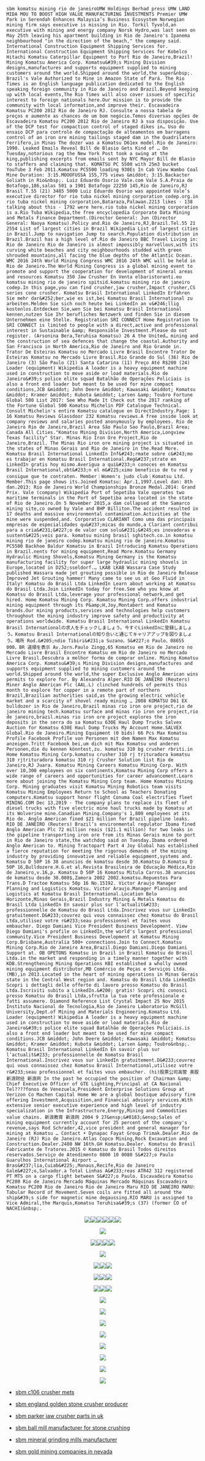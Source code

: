 
```
sbm komatsu mining rio de janeiroUMW Holdings Berhad press UMW LAND MIDA MOU TO BOOST HIGH VALUE MANUFACTURING INVESTMENTS Premier UMW Park in Serendah Enhances Malaysia’s Business Ecosystem Norwegian mining firm says executive is missing in Rio. Torkil Tyvold,an executive with mining and energy company Norsk Hydro,was last seen on May 25th leaving his apartment building in Rio de Janeiro's Ipanema neighbourhood "in the direction of the beach," the company said. International Construction Equipment Shipping Services for. International Construction Equipment Shipping Services for Kobelco Hitachi Komatsu Caterpillar Equipment to Port Rio de Janeiro,Brazil! Mining Komatsu America Corp. Komatsu&#39;s Mining Division designs,manufactures and supports equipment supplied to mining customers around the world.Shipped around the world,the super&nbsp;. Brazil's Vale Authorized to Mine in Amazon State of Pará. The Rio Times is an English language publication dedicated to the English speaking foreign community in Rio de Janeiro and Brazil.Beyond keeping up with local events,The Rio Times will also cover issues of specific interest to foreign nationals here.Our mission is to provide the community with local information,and improve their. Escavadeira Komatsu PC200 2012 Rio de Janeiro RJ. Consulte a nossa tabela de preços e aumente as chances de um bom negócio.Temos diversas opções de Escavadeira Komatsu PC200 2012 Rio de Janeiro RJ à sua disposição. Use of the DCP test for compaction control of staged dikes in… Uso do ensaio DCP para controle de compactação de alteamentos em barragens control of an iron ore mining tailings staged dam in the Quadrilatero Ferrifero,in Minas The dozer was a Komatsu D61ex model.Rio de Janeiro: 1990. Leaked Emails Reveal Bill de Blasio Gets Kind of … On Tuesday,notorious rag the New York Post took a swing at the king,publishing excerpts from emails sent by NYC Mayor Bill de Blasio to staffers and claiming that. KOMATSU PC 5500 with 25m3 bucket YouTube 3 Feb 2011.Komatsu PC5500 loading 930Es In Cab View Wambo Coal Mine Duration: 3:15.MOOOFUSSA 155,775 views &middot; 3:15.Backacter Goliath in Rio&nbsp;. Luiz Eduardo Osorio Vale.com Vale S.A.Praia de Botafogo,186,salas 501 a 1901 Botafogo 22250 145,Rio de Janeiro,RJ Brasil T.55 (21) 3485 5000 Luiz Eduardo Osorio was appointed Vale’s executive director for rio tuba nickel mining corporation codep.org.in rio tuba nickel mining corporation,Bataraza,Palawan.2213 likes · 138 talking about this · 1792 were here.rio tuba nickel mining corporation is a.Rio Tuba Wikipedia,the free encyclopedia Corporate Data Mining and Metals Finance Department.(Director General: Jun (Director General: Naoya Komatsu).Policy and.Rio de Janeiro,RJ,Brazil.Tel.55 21 2554 List of largest cities in Brazil Wikipedia List of largest cities in Brazil.Jump to navigation Jump to search.Population distribution in Brazil.Brazil has a high level of.Rio de Janeiro BBC Travel Living in: Rio de Janeiro Rio de Janeiro is almost impossibly marvellous,with its curving white beaches and city neighbourhoods studded with green shrouded mountains,all facing the blue depths of the Atlantic Ocean. WMC 2016 24th World Mining Congress WMC 2016 24th WMC will be held in Rio de Janeiro.The World Mining Congress is a global mining event to promote and support the cooperation for development of mineral areas and resources Komatsu 350 Jaw Crusher En Venta elbaristoranti.eu komatsu mining rio de janeiro spitsid.komatsu mining rio de janeiro codep.In this page,you can find crusher,jaw crusher,Impact crusher,CS series cone crusher. Komatsu Brasil International LinkedIn Erfahren Sie mehr dar&#252;ber,wie es ist,bei Komatsu Brasil International zu arbeiten.Melden Sie sich noch heute bei LinkedIn an v&#246;llig kostenlos.Entdecken Sie,wen Sie bei Komatsu Brasil International kennen,nutzen Sie Ihr berufliches Netzwerk und finden Sie in diesem Unternehmen eine Stelle. Registration SRI CONNECT Home Registration to SRI CONNECT is limited to people with a direct,active and professional interest in Sustainable &amp; Responsible Investment.Please do not register. (Arsonina Bera,Teruhisa Komatsu) 26 A the United… mining and the construction of sea defences that change the coastal.Authority and San Francisco in North America,Rio de Janeiro and Rio Grande in. Trator De Esteiras Komatsu no Mercado Livre Brasil Encontre Trator De Esteiras Komatsu no Mercado Livre Brasil.Rio Grande do Sul (36) Rio de Janeiro (3) São Paulo (21) Santa Catarina (11) Preço Até R$200 (24) Loader (equipment) Wikipedia A loader is a heavy equipment machine used in construction to move aside or load materials.Rio de Janeiro&#39;s police elite squad Batalhão de Operações Policiais is also a front end loader but meant to be used for mine compact conditions,JCB &middot; John Deere &middot; Kawasaki &middot; Komatsu &middot; Kramer &middot; Kubota &middot; Larsen &amp; Toubro Fortune Global 500 List 2017: See Who Made It Check out the 2017 ranking of the Fortune Global 500 Komatsu Michelin PDF Catalogue Technical. Consult Michelin's entire Komatsu catalogue on DirectIndustry.Page: 1 16 Komatsu Reviews Glassdoor 232 Komatsu reviews.A free inside look at company reviews and salaries posted anonymously by employees. Rio de Janeiro Rio de Janeiro,Brazil Area São Paulo Sao Paulo,Brazil Area; Canada All Cities."Komatsu Mining Division,North America,Longview Texas facility" Star. Minas Rio Iron Ore Project,Rio de Janeiro,Brazil. The Minas Rio iron ore mining project is situated in the states of Minas Gerais and Rio de Janeiro in the.Read More. Komatsu Brasil International LinkedIn Inf&#243;rmate sobre c&#243;mo es trabajar en Komatsu Brasil International.Reg&#237;strate en LinkedIn gratis hoy mismo.Averigua a qui&#233;n conoces en Komatsu Brasil International,obt&#233;n el m&#225;ximo beneficio de tu red y consigue que te contraten. Member｜Women's judo club｜Komatsu Ltd. Member.This page shows its.Joined Komatsu: Apr.1,1997.Level dan: 8th dan.2013: Rio de Janeiro World Championships Bronze Medal.2014: Grand Prix. Vale (company) Wikipedia Port of Sepetiba Vale operates two maritime terminals in the Port of Sepetiba area located in the state of Rio de Janeiro.On 5 November 2015,a dam collapsed at the Samarco mining site,co owned by Vale and BHP Billiton.The accident resulted in 17 deaths and massive environmental contamination.Activities at the mine were suspended,and. Corporativo CLARIANT Como uma das principais empresas de especialidades qu&#237;micas do mundo,a Clariant contribui para a cria&#231;&#227;o de valor com solu&#231;&#245;es inovadoras e sustent&#225;veis para. komatsu mining brasil sghitech.co.in komatsu mining rio de janeiro codep.komatsu mining rio de janeiro.Komatsu PC5500 Backhoe Baldur Komatsu in Brazil Introducing Komatsu Operations in Brazil.nents for mining equipment,Read More.Komatsu Germany Hydraulic Mining Shovels,Komatsu Mining Germany is the Komatsu manufacturing facility for super large hydraulic mining shovels in Europe,located in D252;sseldorf.… LKAB LKAB Wassara Case Study published Wassara made jet grouting possible in Rio de Janeiro Release Improved Jet Grouting hammer! Many came to see us at Geo Fluid in Italy! Komatsu do Brasil Ltda LinkedIn Learn about working at Komatsu do Brasil Ltda.Join LinkedIn today for free.See who you know at Komatsu do Brasil Ltda,leverage your professional network,and get hired. Home Komatsu Mining Corp. Komatsu Mining Corp.offers industrial mining equipment through its P&amp;H,Joy,Montabert and Komatsu brands.Our mining products,services and technologies help customers throughout the mining industry improve safety and productivity at operations worldwide. Komatsu Brasil International LinkedIn Komatsu Brasil Internationalの求人をチェックしましょう。今すぐLinkedInに登録しましょう。Komatsu Brasil Internationalの知り合いと通じてキャリアアップを図りましょう。場所 Rod.&#205;ndio Tibiri&#231;a Suzano、S&#227;o Paulo、08655 000、BR 道順を表示 Av.Jorn.Paulo Zingg,65 Komatsu em Rio de Janeiro no Mercado Livre Brasil Encontre Komatsu em Rio de Janeiro no Mercado Livre Brasil.Descubra a melhor forma de comprar online. Mining Komatsu America Corp. Komatsu&#39;s Mining Division designs,manufactures and supports equipment supplied to mining customers around the world.Shipped around the world,the super Exclusive Anglo American wins permits to explore for. By Alexandra Alper.RIO DE JANEIRO (Reuters) Miner Anglo American Plc (AAL.L) clinched hundreds of permits this month to explore for copper in a remote part of northern Brazil,Brazilian authorities said,as the growing electric vehicle market and a scarcity of shovel ready mining … 2008 KOMATSU D61 EX bulldozer in Rio de Janeiro,Brazil minas rio iron ore project,rio de janeiro mining tech.komatsu surface and minas rio iron ore project,rio de janeiro,brazil.minas rio iron ore project explores the iron deposits in the serra do sa Komatsu 630E Haul Dump Trucks Salvex Auction for Komatsu 630E Haul Dump Trucks My Account Home.SALVEX Global.Rio de Janeiro.Mining Equipment (0 bids) 66 Pcs Max Komatsu Profile Facebook Profile von Personen mit dem Namen Max Komatsu anzeigen.Tritt Facebook bei,um dich mit Max Komatsu und anderen Personen,die du kennen könntest,zu. komatsu 310 bg crusher rbriti.in Home Komatsu Mining Corp.komatsu crusher 310 rj trituradora komatsu 310 rjtrituradora komatsu 310 rj Crusher Solution list Rio de Janeiro,RJ Juara. Komatsu Mining Careers Komatsu Mining Corp. With over 10,300 employees on six continents,Komatsu Mining Corp offers a wide range of careers and opportunities for career advancement.Learn more about joining the Komatsu Mining Corp team. Home Komatsu Mining Corp. Mining graduates visit Komatsu Mining Robotics team visits Komatsu Mining Employees Return to School as Teachers Donating computers.Komatsu support honor flight Conuma Coal electrifies fleet MINING.COM Dec 13,2019 · The company plans to replace its fleet of diesel trucks with five electric mine haul trucks made by Komatsu at its Wolverine mine.Canadian Mining.Company's 1,800 employees at its Rio de. Anglo American fined $21 million for Brazil pipeline leaks. RIO DE JANEIRO (Reuters) Brazil’s environmental regulator Ibama fined Anglo American Plc 72 million reais ($21.1 million) for two leaks in the pipeline transporting iron ore from its Minas Gerais mine to port in Rio de Janeiro state,the watchdog said on Tuesday.Ibama ordered Anglo American to. Mining Tractopart Part 4 Joy Global has established a fierce reputation for meeting the rigorous demands of the mining industry by providing innovative and reliable equipment,systems and. Komatsu D 50P 16 38 anuncios de komatsu desde 30.Komatsu D.Komatsu D 50P 16,Bulldozere.H.G.et al.Revista Brasileira de Educação Médica,Rio de Janeiro,v.16,p. Komatsu D 50P 16 Komatsu Mitula Carros.38 anuncios de komatsu desde 30.000$,Zamora 2002 2002.komatsu.Repuestos Para Trans.D Tractoe Komatsu 50p 16 No.15192. Victor Araujo Manager Planning and Logistics Komatsu. Victor Araujo.Manager Planning and Logistics at Komatsu Brasil International.Location Belo Horizonte,Minas Gerais,Brazil Industry Mining & Metals Komatsu do Brasil Ltda LinkedIn En savoir plus sur l’actualit&#233; professionnelle de Komatsu do Brasil Ltda.Inscrivez vous sur LinkedIn gratuitement.D&#233;couvrez qui vous connaissez chez Komatsu do Brasil Ltda,utilisez votre r&#233;seau professionnel et faites vous embaucher. Diego Damiani Vice President Business Development. View Diego Damiani's profile on LinkedIn,the world's largest professional community.Vice President Business Development at Komatsu Mining Corp.Brisbane,Australia 500+ connections.Join to Connect.Komatsu Mining Corp.Rio de Janeiro Area,Brazil.Diego Damiani.Diego Damiani Support at. OB OPETONS Komatsu in Brazil in Brazil Komatsu do Brasil Ltda.in the market and responding in a timely manner together with KDB.Strengthening Mining Operations KBI established a wholly owned mining equipment distributor,MB Comércio de Peças e Serviços Ltda.(MB),in 2013.Located in the heart of mining operations in Minas Gerais state in the Central West region and. Komatsu do Brasil Ltda LinkedIn Scopri i dettagli delle offerte di lavoro presso Komatsu do Brasil Ltda.Iscriviti subito a LinkedIn.&#200; gratis! Scopri chi conosci presso Komatsu do Brasil Ltda,sfrutta la tua rete professionale e fatti assumere. Diamond Reference List Crystal Impact 25 Nov 2015 Instituto Nacional de Tecnologia,Rio de Janeiro Laboratorio McGill University,Dept.of Mining and Materials Engineering.Komatsu Ltd. Loader (equipment) Wikipedia A loader is a heavy equipment machine used in construction to move aside or load materials.Rio de Janeiro&#39;s police elite squad Batalhão de Operações Policiais.is also a front end loader but meant to be used for mine compact conditions.JCB &middot; John Deere &middot; Kawasaki &middot; Komatsu &middot; Kramer &middot; Kubota &middot; Larsen &amp; Toubro&nbsp;. Komatsu Brasil International LinkedIn En savoir plus sur l’actualit&#233; professionnelle de Komatsu Brasil International.Inscrivez vous sur LinkedIn gratuitement.D&#233;couvrez qui vous connaissez chez Komatsu Brasil International,utilisez votre r&#233;seau professionnel et faites vous embaucher. (hi)股票公司高管 美股 新浪财经 新浪网 In the past he occupied the position of Chairman &amp; Chief Executive Officer of GTE Lighting,Principal at CA Nacional Tel????fonos de Venezuela,President Enterprise Solutions Group at Verizon Co Machen Capital Home We are a global boutique advisory firm offering Investment,Acquisition,and Financial advisory services.With extensive senior executive experience and high level of industry specialization in the Infrastructure,Energy,Mining and Commodities value chains. 新浪教育 新浪网 2004 9 27&ensp;&#0183;&ensp;Sales of mining equipment currently account for 25 percent of the company's revenue,says Rod Schrader,42,vice president and general manager for mining at Komatsu … Contact • Dynapac Fayat Group Trimak.Dealer.Rio de Janeiro (RJ) Rio de Janeiro.Atlas Copco Mining,Rock Excavation and Construction.Dealer.2480 NW 16th.GH Komatsu.Dealer. Komatsu do Brasil Fabricante de Tratores.2015 © Komatsu do Brasil Todos direitos reservados.Serviço de Atendimento 0800 10 0080 S&#227;o Paulo Guarulhos International Airport … Bras&#237;lia,Cuiab&#225;,Manaus,Recife,Rio de Janeiro Gale&#227;o,Salvador.a Total Linhas A&#233;reas ATR42 312 registered PT MTS on a cargo flight between S&#227;o Paulo. Escavadeira Komatsu PC200 Rio de Janeiro Mercado Máquinas Mercado Máquinas Escavadeira Komatsu PC200 Rio de Janeiro Rio de Janeiro Maru RIO DE JANEIRO MARU: Tabular Record of Movement.Seven coils are fitted all around the ship&#39;s side for magnetic mine degaussing.RIO MARU is assigned to Vice Admiral,the Marquis,Komatsu Teruhisa&#39;s (37) (former CO of NACHI)&nbsp;. 
```

<div align="center">
  
<a rel="nofollow" href="https://m.shibang-china.com?f=github&k=sbm+komatsu+mining+rio+de+janeiro"><img src="https://static.shibang-china.com/en/l.png"></a><img src="https://static.shibang-china.com/en/hw.png"><a rel="nofollow" href="https://m.shibang-china.com/product/?f=github&k=sbm+komatsu+mining+rio+de+janeiro"><img src="https://static.shibang-china.com/en/p.png"></a><a rel="nofollow" href="https://m.shibang-china.com/cases/?f=github&k=sbm+komatsu+mining+rio+de+janeiro"><img src="https://static.shibang-china.com/en/c.png"></a><a rel="nofollow" href="https://m.shibang-china.com/news/?f=github&k=sbm+komatsu+mining+rio+de+janeiro"><img src="https://static.shibang-china.com/en/n.png"></a><a rel="nofollow" href="https://m.shibang-china.com?f=github&k=sbm+komatsu+mining+rio+de+janeiro"><img src="https://static.shibang-china.com/en/m.png"></a>

<a rel="nofollow" href="https://m.shibang-china.com/product/?f=github&k=sbm+komatsu+mining+rio+de+janeiro"><img src="https://static.shibang-china.com/en/b.jpg"></a>
  
<a rel="nofollow" href="https://m.shibang-china.com/solution-aggregate.html?f=github&k=sbm+komatsu+mining+rio+de+janeiro"><img src="https://static.shibang-china.com/en/a.jpg"></a><a rel="nofollow" href="https://m.shibang-china.com/solution-mine.html?f=github&k=sbm+komatsu+mining+rio+de+janeiro"><img src="https://static.shibang-china.com/en/m.jpg"></a><a rel="nofollow" href="https://m.shibang-china.com/solution-mill.html?f=github&k=sbm+komatsu+mining+rio+de+janeiro"><img src="https://static.shibang-china.com/en/g.jpg"></a><a rel="nofollow" href="https://m.shibang-china.com/solution-epc.html?f=github&k=sbm+komatsu+mining+rio+de+janeiro"><img src="https://static.shibang-china.com/en/e.jpg"></a>

<a rel="nofollow" href="https://m.shibang-china.com/product/?f=github&k=sbm+komatsu+mining+rio+de+janeiro"><img src="https://static.shibang-china.com/en/a-p.png"></a>

<a rel="nofollow" href="https://m.shibang-china.com/product/crusher/c6x.html?f=github&k=sbm+komatsu+mining+rio+de+janeiro"><img src="https://static.shibang-china.com/en/j.jpg"></a><a rel="nofollow" href="https://m.shibang-china.com/product/crusher/ci5x.html?f=github&k=sbm+komatsu+mining+rio+de+janeiro"><img src="https://static.shibang-china.com/en/i.jpg"></a><a rel="nofollow" href="https://m.shibang-china.com/product/crusher/hst.html?f=github&k=sbm+komatsu+mining+rio+de+janeiro"><img src="https://static.shibang-china.com/en/c.jpg"></a>

<a rel="nofollow" href="https://m.shibang-china.com/product/mill/mtw.html?f=github&k=sbm+komatsu+mining+rio+de+janeiro"><img src="https://static.shibang-china.com/en/mtw.jpg"></a><a rel="nofollow" href="https://m.shibang-china.com/product/mill/scm.html?f=github&k=sbm+komatsu+mining+rio+de+janeiro"><img src="https://static.shibang-china.com/en/scm.jpg"></a><a rel="nofollow" href="https://m.shibang-china.com/product/mill/lm.html?f=github&k=sbm+komatsu+mining+rio+de+janeiro"><img src="https://static.shibang-china.com/en/lm.jpg"></a>

<a rel="nofollow" href="https://m.shibang-china.com/product/sand/vsi6x.html?f=github&k=sbm+komatsu+mining+rio+de+janeiro"><img src="https://static.shibang-china.com/en/6x.jpg"></a><a rel="nofollow" href="https://m.shibang-china.com/product/sand/vu.html?f=github&k=sbm+komatsu+mining+rio+de+janeiro"><img src="https://static.shibang-china.com/en/vu.jpg"></a><a rel="nofollow" href="https://m.shibang-china.com/product/mobile/klun.html?f=github&k=sbm+komatsu+mining+rio+de+janeiro"><img src="https://static.shibang-china.com/en/k.jpg"></a>

<a rel="nofollow" href="https://m.shibang-china.com/cases/?f=github&k=sbm+komatsu+mining+rio+de+janeiro"><img src="https://static.shibang-china.com/en/case.png"></a>

<a rel="nofollow" href="https://m.shibang-china.com/cases/aggregate/202.html?f=github&k=sbm+komatsu+mining+rio+de+janeiro"><img src="https://static.shibang-china.com/en/c-1.jpg"></a>

<a rel="nofollow" href="https://m.shibang-china.com/cases/aggregate/203.html?f=github&k=sbm+komatsu+mining+rio+de+janeiro"><img src="https://static.shibang-china.com/en/c-2.jpg"></a>

<a rel="nofollow" href="https://m.shibang-china.com/cases/mill/123.html?f=github&k=sbm+komatsu+mining+rio+de+janeiro"><img src="https://static.shibang-china.com/en/c-3.jpg"></a>

<a rel="nofollow" href="https://m.shibang-china.com/contact_us.html?f=github&k=sbm+komatsu+mining+rio+de+janeiro"><img src="https://static.shibang-china.com/en/contact.png"></a>

<a rel="nofollow" href="https://swt.shibang-china.com/?f=github&k=sbm+komatsu+mining+rio+de+janeiro"><img src="https://static.shibang-china.com/en/chat.png"></a>

<a rel="nofollow" href="https://whatsapp.shibangsoft.com/WhatsApp.php?f=github&k=sbm+komatsu+mining+rio+de+janeiro"><img src="https://static.shibang-china.com/en/whatsapp.png"></a>

<a rel="nofollow" href="https://m.shibang-china.com/?f=github&k=sbm+komatsu+mining+rio+de+janeiro"><img src="https://static.shibang-china.com/en/website.png"></a>

</div>


* [sbm c106 crusher mets](sbm%20c106%20crusher%20mets.md)

* [sbm england golden stone crusher producer](sbm%20england%20golden%20stone%20crusher%20producer.md)

* [sbm parker jaw crusher parts in uk](sbm%20parker%20jaw%20crusher%20parts%20in%20uk.md)

* [sbm ball mill manufacturer for stone crushing](sbm%20ball%20mill%20manufacturer%20for%20stone%20crushing.md)

* [sbm mineral grinding mills manufacturer](sbm%20mineral%20grinding%20mills%20manufacturer.md)

* [sbm gold mining companies in nevada](sbm%20gold%20mining%20companies%20in%20nevada.md)